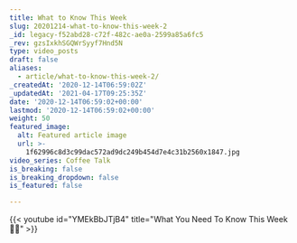 ```yaml
---
title: What to Know This Week
slug: 20201214-what-to-know-this-week-2
_id: legacy-f52abd28-c72f-482c-ae0a-2599a85a6fc5
_rev: gzsIxkhSGQWrSyyf7Hnd5N
type: video_posts
draft: false
aliases:
  - article/what-to-know-this-week-2/
_createdAt: '2020-12-14T06:59:02Z'
_updatedAt: '2021-04-17T09:25:35Z'
date: '2020-12-14T06:59:02+00:00'
lastmod: '2020-12-14T06:59:02+00:00'
weight: 50
featured_image:
  alt: Featured article image
  url: >-
    1f62996c8d3c99dac572ad9dc249b454d7e4c31b2560x1847.jpg
video_series: Coffee Talk
is_breaking: false
is_breaking_dropdown: false
is_featured: false

---
```

{{< youtube id="YMEkBbJTjB4" title="What You Need To Know This Week 👊🏻" >}}